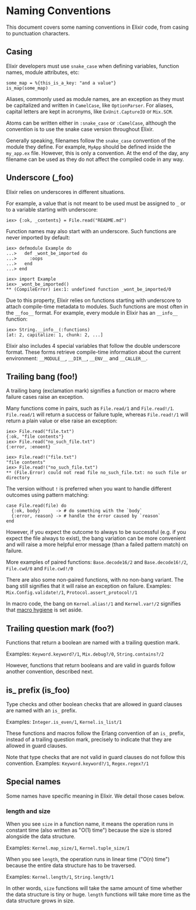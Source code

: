 # Naming Conventions

This document covers some naming conventions in Elixir code, from casing to punctuation characters.

## Casing

Elixir developers must use `snake_case` when defining variables, function names, module attributes, etc:

    some_map = %{this_is_a_key: "and a value"}
    is_map(some_map)

Aliases, commonly used as module names, are an exception as they must be capitalized and written in `CamelCase`, like `OptionParser`. For aliases, capital letters are kept in acronyms, like `ExUnit.CaptureIO` or `Mix.SCM`.

Atoms can be written either in `:snake_case` or `:CamelCase`, although the convention is to use the snake case version throughout Elixir.

Generally speaking, filenames follow the `snake_case` convention of the module they define. For example, `MyApp` should be defined inside the `my_app.ex` file. However, this is only a convention. At the end of the day, any filename can be used as they do not affect the compiled code in any way.

## Underscore (_foo)

Elixir relies on underscores in different situations.

For example, a value that is not meant to be used must be assigned to `_` or to a variable starting with underscore:

    iex> {:ok, _contents} = File.read("README.md")

Function names may also start with an underscore. Such functions are never imported by default:

    iex> defmodule Example do
    ...>   def _wont_be_imported do
    ...>     :oops
    ...>   end
    ...> end

    iex> import Example
    iex> _wont_be_imported()
    ** (CompileError) iex:1: undefined function _wont_be_imported/0

Due to this property, Elixir relies on functions starting with underscore to attach compile-time metadata to modules. Such functions are most often in the `__foo__` format. For example, every module in Elixir has an `__info__` function:

    iex> String.__info__(:functions)
    [at: 2, capitalize: 1, chunk: 2, ...]

Elixir also includes 4 special variables that follow the double underscore format. These forms retrieve compile-time information about the current environment: `__MODULE__`, `__DIR__`, `__ENV__` and `__CALLER__`.

## Trailing bang (foo!)

A trailing bang (exclamation mark) signifies a function or macro where failure cases raise an exception.

Many functions come in pairs, such as `File.read/1` and `File.read!/1`. `File.read/1` will return a success or failure tuple, whereas `File.read!/1` will return a plain value or else raise an exception:

    iex> File.read("file.txt")
    {:ok, "file contents"}
    iex> File.read("no_such_file.txt")
    {:error, :enoent}

    iex> File.read!("file.txt")
    "file contents"
    iex> File.read!("no_such_file.txt")
    ** (File.Error) could not read file no_such_file.txt: no such file or directory

The version without `!` is preferred when you want to handle different outcomes using pattern matching:

    case File.read(file) do
      {:ok, body}      -> # do something with the `body`
      {:error, reason} -> # handle the error caused by `reason`
    end

However, if you expect the outcome to always to be successful (e.g. if you expect the file always to exist), the bang variation can be more convenient and will raise a more helpful error message (than a failed pattern match) on failure.

More examples of paired functions: `Base.decode16/2` and `Base.decode16!/2`, `File.cwd/0` and `File.cwd!/0`

There are also some non-paired functions, with no non-bang variant. The bang still signifies that it will raise an exception on failure. Examples: `Mix.Config.validate!/1`, `Protocol.assert_protocol!/1`

In macro code, the bang on `Kernel.alias!/1` and `Kernel.var!/2` signifies that [macro hygiene](http://elixir-lang.org/getting-started/meta/macros.html#macros-hygiene) is set aside.

## Trailing question mark (foo?)

Functions that return a boolean are named with a trailing question mark.

Examples: `Keyword.keyword?/1`, `Mix.debug?/0`, `String.contains?/2`

However, functions that return booleans and are valid in guards follow another convention, described next.

## is_ prefix (is_foo)

Type checks and other boolean checks that are allowed in guard clauses are named with an `is_` prefix.

Examples: `Integer.is_even/1`, `Kernel.is_list/1`

These functions and macros follow the Erlang convention of an `is_` prefix, instead of a trailing question mark, precisely to indicate that they are allowed in guard clauses.

Note that type checks that are not valid in guard clauses do not follow this convention. Examples: `Keyword.keyword?/1`, `Regex.regex?/1`

## Special names

Some names have specific meaning in Elixir. We detail those cases below.

### length and size

When you see `size` in a function name, it means the operation runs in constant time (also written as "O(1) time") because the size is stored alongside the data structure.

Examples: `Kernel.map_size/1`, `Kernel.tuple_size/1`

When you see `length`, the operation runs in linear time ("O(n) time") because the entire data structure has to be traversed.

Examples: `Kernel.length/1`, `String.length/1`

In other words, `size` functions will take the same amount of time whether the data structure is tiny or huge. `length` functions will take more time as the data structure grows in size.
